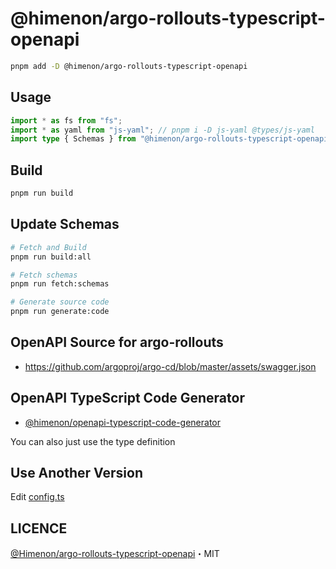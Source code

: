 # @himenon/argo-rollouts-typescript-openapi

```bash
pnpm add -D @himenon/argo-rollouts-typescript-openapi
```

## Usage

```ts
import * as fs from "fs";
import * as yaml from "js-yaml"; // pnpm i -D js-yaml @types/js-yaml
import type { Schemas } from "@himenon/argo-rollouts-typescript-openapi/v1.22.3";
```

## Build

```ts
pnpm run build
```

## Update Schemas

```bash
# Fetch and Build
pnpm run build:all

# Fetch schemas
pnpm run fetch:schemas

# Generate source code
pnpm run generate:code
```

## OpenAPI Source for argo-rollouts

- <https://github.com/argoproj/argo-cd/blob/master/assets/swagger.json>

## OpenAPI TypeScript Code Generator

- [@himenon/openapi-typescript-code-generator](https://github.com/Himenon/openapi-typescript-code-generator)

You can also just use the type definition

## Use Another Version

Edit [config.ts](./scripts/config.ts)

## LICENCE

[@Himenon/argo-rollouts-typescript-openapi](https://github.com/Himenon/argo-rollouts-typescript-openapi)・MIT
